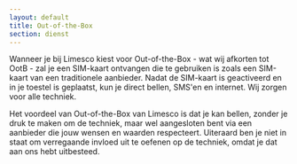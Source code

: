 ```yaml
---
layout: default
title: Out-of-the-Box
section: dienst
---
```

Wanneer je bij Limesco kiest voor Out-of-the-Box - wat wij afkorten tot OotB -
zal je een SIM-kaart ontvangen die te gebruiken is zoals een SIM-kaart van een
traditionele aanbieder. Nadat de SIM-kaart is geactiveerd en in je toestel is
geplaatst, kun je direct bellen, SMS'en en internet. Wij zorgen voor alle
techniek.

Het voordeel van Out-of-the-Box van Limesco is dat je kan bellen, zonder je
druk te maken om de techniek, maar wel aangesloten bent via een aanbieder die
jouw wensen en waarden respecteert. Uiteraard ben je niet in staat om
verregaande invloed uit te oefenen op de techniek, omdat je dat aan ons hebt
uitbesteed.
